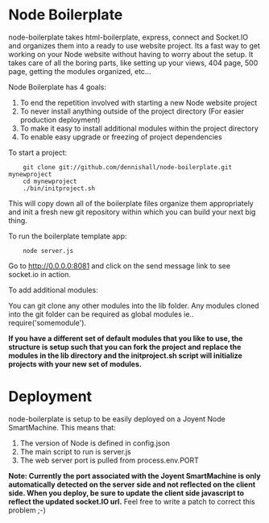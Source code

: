 Node Boilerplate
=================
node-boilerplate takes html-boilerplate, express, connect and Socket.IO and organizes them into a ready to use website project. Its a fast way to get working on your Node website without having to worry about the setup. It takes care of all the boring parts, like setting up your views, 404 page, 500 page, getting the modules organized, etc... 

Node Boilerplate has 4 goals:

1. To end the repetition involved with starting a new Node website project
2. To never install anything outside of the project directory (For easier production deployment)
3. To make it easy to install additional modules within the project directory
4. To enable easy upgrade or freezing of project dependencies  


To start a project:
		
		git clone git://github.com/dennishall/node-boilerplate.git mynewproject
		cd mynewproject
		./bin/initproject.sh
This will copy down all of the boilerplate files organize them appropriately and init a fresh new git repository within which you can build your next big thing.



To run the boilerplate template app:

		node server.js

Go to http://0.0.0.0:8081 and click on the send message link to see socket.io in action.



To add additional modules:

You can git clone any other modules into the lib folder. Any modules cloned into the git folder can be required as global modules ie.. require('somemodule').

**If you have a different set of default modules that you like to use, the structure is setup such that you can fork the project and replace the modules in the lib directory and the initproject.sh script will initialize projects with your new set of modules.**

Deployment
===============

node-boilerplate is setup to be easily deployed on a Joyent Node SmartMachine. This means that:

1. The version of Node is defined in config.json
2. The main script to run is server.js
3. The web server port is pulled from process.env.PORT 

**Note: Currently the port associated with the Joyent SmartMachine is only automatically detected on the server side and not reflected on the client side. When you deploy, be sure to update the client side javascript to reflect the updated socket.IO url.** Feel free to write a patch to correct this problem ;-)
 

